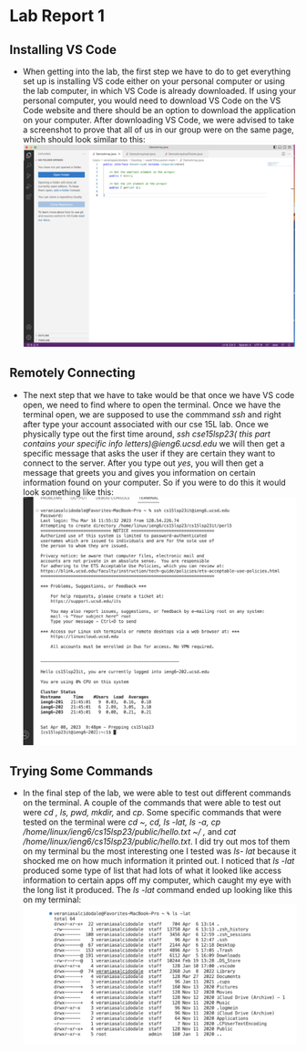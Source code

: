 # Lab Report 1
## Installing VS Code
- When getting into the lab, the first step we have to do to get everything set up is installing VS code either on your personal computer or using 
  the lab computer, in which VS Code is already downloaded.
  If using your personal computer, you would need to download VS Code on the VS Code website and there should be an option to download the application
  on your computer. After downloading VS Code, we were advised to take a screenshot to prove that all of us in our group were on the same page, which 
  should look similar to this: ![Image](Screen%20Shot%202023-04-08%20at%205.14.51%20PM.png)
  
## Remotely Connecting
- The next step that we have to take would be that once we have VS code open, we need to find where to open the terminal. Once we have the terminal open, we are supposed to use the commmand *ssh* and right after type your account associated with our cse 15L lab. Once we physically type out the first time around, *ssh cse15lsp23( this part contains your specific info letters)@ieng6.ucsd.edu* we will then get a specific message that asks the user if they are certain they want to connect to the server. After you type out *yes*, you will then get a message that greets you and gives you information on certain information found on your computer. So if you were to do this it would look something like this: ![Image](Screen%20Shot%202023-04-08%20at%209.58.18%20PM.png)

## Trying Some Commands
- In the final step of the lab, we were able to test out different commands on the terminal. A couple of the commands that were able to test out were *cd , ls, pwd, mkdir,* and *cp*. Some specific commands that were tested on the terminal were *cd ~, cd, ls -lat, ls -a, 
cp /home/linux/ieng6/cs15lsp23/public/hello.txt ~/ ,* and *cat /home/linux/ieng6/cs15lsp23/public/hello.txt*. I did try out mos tof them on my terminal bu the most interesting one I tested was *ls- lat* because it shocked me on how much information it printed out. I noticed that *ls -lat* produced some type of list that had lots of what it looked like access information to certain apps off my computer, which caught my eye with the long list it produced. The *ls -lat* command ended up looking like this on my terminal: ![Image](Screen%20Shot%202023-04-08%20at%2011.18.20%20PM.png)
